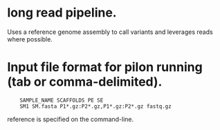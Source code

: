 # long read pipeline.

Uses a reference genome assembly to call variants and leverages reads where possible.



# Input file format for pilon running (tab or comma-delimited).

```
    SAMPLE_NAME SCAFFOLDS PE SE
    SM1 SM.fasta P1*.gz:P2*.gz,P1*.gz:P2*.gz fastq.gz
```

reference is specified on the command-line. 
